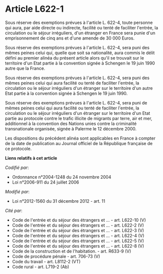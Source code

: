 # Article L622-1

Sous réserve des exemptions prévues à l'article L. 622-4, toute personne qui aura, par aide directe ou indirecte, facilité ou
tenté de faciliter l'entrée, la circulation ou le séjour irréguliers, d'un étranger en France sera punie d'un emprisonnement
de cinq ans et d'une amende de 30 000 Euros. 

Sous réserve des exemptions prévues à l'article L. 622-4, sera puni des mêmes peines celui qui, quelle que soit sa
nationalité, aura commis le délit défini au premier alinéa du présent article alors qu'il se trouvait sur le territoire d'un
Etat partie à la convention signée à Schengen le 19 juin 1990 autre que la France. 

Sous réserve des exemptions prévues à l'article L. 622-4, sera puni des mêmes peines celui qui aura facilité ou tenté de
faciliter l'entrée, la circulation ou le séjour irréguliers d'un étranger sur le territoire d'un autre Etat partie à la
convention signée à Schengen le 19 juin 1990. 

Sous réserve des exemptions prévues à l'article L. 622-4, sera puni de mêmes peines celui qui aura facilité ou tenté de
faciliter l'entrée, la circulation ou le séjour irréguliers d'un étranger sur le territoire d'un Etat partie au protocole
contre le trafic illicite de migrants par terre, air et mer, additionnel à la convention des Nations unies contre la
criminalité transnationale organisée, signée à Palerme le 12 décembre 2000. 

Les dispositions du précédent alinéa sont applicables en France à compter de la date de publication au Journal officiel de la
République française de ce protocole.

**Liens relatifs à cet article**

_Codifié par_:

  - Ordonnance n°2004-1248 du 24 novembre 2004
  - Loi n°2006-911 du 24 juillet 2006

_Modifié par_:

  - Loi n°2012-1560 du 31 décembre 2012 - art. 11

_Cité par_:

  - Code de l'entrée et du séjour des étrangers et ... - art. L622-10 (V)
  - Code de l'entrée et du séjour des étrangers et ... - art. L622-2 (V)
  - Code de l'entrée et du séjour des étrangers et ... - art. L622-3 (V)
  - Code de l'entrée et du séjour des étrangers et ... - art. L622-4 (V)
  - Code de l'entrée et du séjour des étrangers et ... - art. L622-5 (V)
  - Code de l'entrée et du séjour des étrangers et ... - art. L622-8 (V)
  - Code de la construction et de l'habitation. - art. R633-9 (V)
  - Code de procédure pénale - art. 706-73 (V)
  - Code du travail - art. L8112-2 (VT)
  - Code rural - art. L719-2 (Ab)
